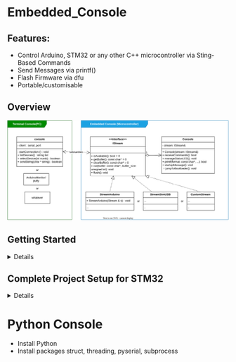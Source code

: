 # Embedded_Console
## Features:
- Control Arduino, STM32 or any other C++ microcontroller via Sting-Based Commands
- Send Messages via printf()
- Flash Firmware via dfu
- Portable/customisable

## Overview
![Diagram](./doc/pic/overview_uml.svg)

## Getting Started
<details>
	
### Adding Microcontroller Firmware
- Copy or include ./firmware-mcu/ in your project.
- Choose with what hardware y wanna acess the console. UART? USB? Serial?
- Choose an exisitng Stream object or create your own by inheriting from <<interface>> IStream.h. 
- create a console object with given stream.
```Cpp
#include "Console.h"
#include "StreamStmUSB.h"
StreamStmUSB streamUSB;
Console console(streamUSB);
```
- rework bool Console::recieveCommands() in /src/Console.cpp to fit your needs.
- call console.recieveCommands() periodicly in your code (as quick as feasable).
```Cpp
while(1){
console.recieveCommands();
HAL_delay(10):
}
```
### First bootup
- Flash the microcontroller with console (s. Setup)
- Connect microcontroller via USB Cable to Computer
- Run Console ./Python Console (PC)/console.py. Should autoconnect.
  If not: check errors. 
	  use /l for list of connected Devices, 
	  if y found yours, use /s number to connect
- use /t string to send strings to your microcontroller

</details>

## Complete Project Setup for STM32
<details>
	
### 1. CubeMX
- Enable USB
- Configure USB_DEVICE as VCP
- Compile as CMake Project

### 2. Change CMake projet form C to Cpp
- rename main.c to main.cpp,
- change the file name main.c to main.cpp in cmake\stm32cubemx\CMakeLists.txt,

### 3. CMakeList.txt
- add C++ as a language to CMakeLists.txt:
```CMake
enable_language(C CXX ASM)
```
- add libary: 

```CMake
add_subdirectory(./Embedded_Console/firmware-mcu/)
target_link_libraries(${CMAKE_PROJECT_NAME}
    embedded_console
)
```

- to enable floats in printf add:
```CMake
# Enable hardware floating-point support in the compiler (if applicable)
set(CMAKE_C_FLAGS "${CMAKE_C_FLAGS} -mfpu=fpv4-sp-d16 -mfloat-abi=hard")

# Add the linker flag to enable floating-point support in printf
set(CMAKE_EXE_LINKER_FLAGS "${CMAKE_EXE_LINKER_FLAGS} -u _printf_float -u _scanf_float")

# Link the math library to support floating-point operations
target_link_libraries(${PROJECT_NAME} m)

# Allow GCC extensions (binary literals, etc.)
set(CMAKE_C_FLAGS "${CMAKE_C_FLAGS} -std=gnu11")
```
- to export to .bin for dfu:
```CMake
# to export to .bin for dfu:
add_custom_command(TARGET ${CMAKE_PROJECT_NAME} POST_BUILD
    COMMAND ${CMAKE_OBJCOPY} -O binary $<TARGET_FILE:${CMAKE_PROJECT_NAME}> ${CMAKE_PROJECT_NAME}.bin
)
# post-build automatic upload
add_custom_command(TARGET ${CMAKE_PROJECT_NAME} POST_BUILD
    COMMAND ${CMAKE_COMMAND} -E echo "Flashing via DFU..."
    COMMAND ${CMAKE_CURRENT_SOURCE_DIR}/dfu-util-static.exe
            -a 0 -i 0 -s 0x08000000:leave
            -D ${CMAKE_CURRENT_BINARY_DIR}/${CMAKE_PROJECT_NAME}.bin
    COMMENT "Uploading firmware using dfu-util (live output)"
    VERBATIM
)
```

## 4. Device Firmware Update via dfu-util
- install/download dfu-util from https://dfu-util.sourceforge.net/
- Windows only: install required Driver (s. dfu-util website)
- flash with
```
.\dfu-util-static.exe -a 0 -i 0 -s 0x08000000:leave -D .\build\Debug\ProjekName.bin
```
</details>

# Python Console
- Install Python
- Install packages struct, threading, pyserial, subprocess

